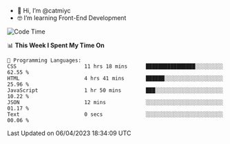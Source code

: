 - 👋 Hi, I’m @catmiyc
- 🤓 I’m learning Front-End Development

<!---
catmiyc/catmiyc is a ✨ special ✨ repository because its `README.md` (this file) appears on your GitHub profile.
You can click the Preview link to take a look at your changes.
--->


<!--START_SECTION:waka-->
![Code Time](http://img.shields.io/badge/Code%20Time-114%20hrs%2022%20mins-blue)

📊 **This Week I Spent My Time On** 

```text
💬 Programming Languages: 
CSS                      11 hrs 18 mins      ████████████████░░░░░░░░░   62.55 % 
HTML                     4 hrs 41 mins       ██████░░░░░░░░░░░░░░░░░░░   25.96 % 
JavaScript               1 hr 50 mins        ███░░░░░░░░░░░░░░░░░░░░░░   10.22 % 
JSON                     12 mins             ░░░░░░░░░░░░░░░░░░░░░░░░░   01.17 % 
Text                     0 secs              ░░░░░░░░░░░░░░░░░░░░░░░░░   00.06 % 
```


 Last Updated on 06/04/2023 18:34:09 UTC
<!--END_SECTION:waka-->
